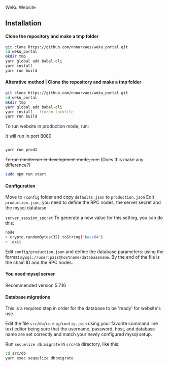 
WeKu Website

## Installation

#### Clone the repository and make a tmp folder
```bash
git clone https://github.com/nnnarvaez/weku_portal.git
cd weku_portal
mkdir tmp
yarn global add babel-cli
yarn install
yarn run build
```



#### Alterative method | Clone the repository and make a tmp folder
```bash
git clone https://github.com/nnnarvaez/weku_portal.git
cd weku_portal
mkdir tmp
yarn global add babel-cli
yarn install --frozen-lockfile
yarn run build

```

To run website in production mode, run:

It will run in port 8080

```bash

yarn run prod1

```


~~To run condenser in development mode, run:~~ (Does this make any difference?)

```bash
sudo npm run start
```

#### Configuration
Move to `/config` folder and copy `defaults.json` to `production.json`
Edit `production.json`; you need to define the RPC nodes, the server secret and the mysql database


`server_session_secret` To generate a new value for this setting, you can
do this:

```bash
node
> crypto.randomBytes(32).toString('base64')
> .exit
```

Edit `config/production.json` and define the database parameters: using the format `mysql://user:pass@hostname/databasename`.
By the end of the file is the chain ID and the RPC nodes.


#### You need mysql server

Recommended version 5.7.16

#### Database migrations

This is a required step in order for the database to be 'ready' for website's use.


Edit the file `src/db/config/config.json` using your favorite command line text editor being sure that the username, password, host, and database name are set correctly and match your newly configured mysql setup.

Run `sequelize db:migrate` in `src/db` directory, like this:

```bash
cd src/db
yarn exec sequelize db:migrate
```

